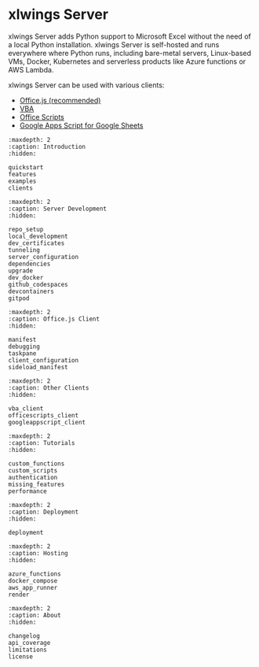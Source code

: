# xlwings Server

xlwings Server adds Python support to Microsoft Excel without the need of a local Python installation. xlwings Server is self-hosted and runs everywhere where Python runs, including bare-metal servers, Linux-based VMs, Docker, Kubernetes and serverless products like Azure functions or AWS Lambda.

xlwings Server can be used with various clients:

- [Office.js (recommended)](clients.md#officejs-add-in-recommended)
- [VBA](clients.md#vba)
- [Office Scripts](clients.md#office-scripts)
- [Google Apps Script for Google Sheets](clients.md#google-sheets)

```{toctree}
:maxdepth: 2
:caption: Introduction
:hidden:

quickstart
features
examples
clients
```

```{toctree}
:maxdepth: 2
:caption: Server Development
:hidden:

repo_setup
local_development
dev_certificates
tunneling
server_configuration
dependencies
upgrade
dev_docker
github_codespaces
devcontainers
gitpod
```

```{toctree}
:maxdepth: 2
:caption: Office.js Client
:hidden:

manifest
debugging
taskpane
client_configuration
sideload_manifest
```

```{toctree}
:maxdepth: 2
:caption: Other Clients
:hidden:

vba_client
officescripts_client
googleappscript_client
```

```{toctree}
:maxdepth: 2
:caption: Tutorials
:hidden:

custom_functions
custom_scripts
authentication
missing_features
performance
```

```{toctree}
:maxdepth: 2
:caption: Deployment
:hidden:

deployment
```

```{toctree}
:maxdepth: 2
:caption: Hosting
:hidden:

azure_functions
docker_compose
aws_app_runner
render
```

```{toctree}
:maxdepth: 2
:caption: About
:hidden:

changelog
api_coverage
limitations
license
```

